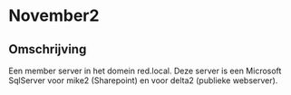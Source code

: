 # November2

## Omschrijving

Een member server in het domein red.local. Deze server is een Microsoft SqlServer voor 
mike2 (Sharepoint) en voor delta2 (publieke webserver).
